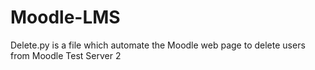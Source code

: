 # Moodle-LMS
Delete.py is a file which automate the Moodle web page to delete users from Moodle Test Server 2
